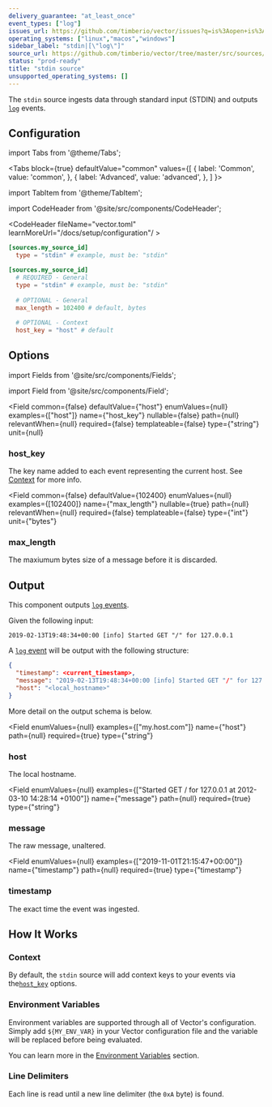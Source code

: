 ```yaml
---
delivery_guarantee: "at_least_once"
event_types: ["log"]
issues_url: https://github.com/timberio/vector/issues?q=is%3Aopen+is%3Aissue+label%3A%22source%3A+stdin%22
operating_systems: ["linux","macos","windows"]
sidebar_label: "stdin|[\"log\"]"
source_url: https://github.com/timberio/vector/tree/master/src/sources/stdin.rs
status: "prod-ready"
title: "stdin source"
unsupported_operating_systems: []
---
```


The `stdin` source ingests data through standard input (STDIN) and outputs [`log`][docs.data-model#log] events.

## Configuration

import Tabs from '@theme/Tabs';

<Tabs
  block={true}
  defaultValue="common"
  values={[
    { label: 'Common', value: 'common', },
    { label: 'Advanced', value: 'advanced', },
  ]
}>

import TabItem from '@theme/TabItem';

<TabItem value="common">

import CodeHeader from '@site/src/components/CodeHeader';

<CodeHeader fileName="vector.toml" learnMoreUrl="/docs/setup/configuration"/ >

```toml
[sources.my_source_id]
  type = "stdin" # example, must be: "stdin"
```

</TabItem>
<TabItem value="advanced">

<CodeHeader fileName="vector.toml" learnMoreUrl="/docs/setup/configuration" />

```toml
[sources.my_source_id]
  # REQUIRED - General
  type = "stdin" # example, must be: "stdin"
  
  # OPTIONAL - General
  max_length = 102400 # default, bytes
  
  # OPTIONAL - Context
  host_key = "host" # default
```

</TabItem>

</Tabs>

## Options

import Fields from '@site/src/components/Fields';

import Field from '@site/src/components/Field';

<Fields filters={true}>


<Field
  common={false}
  defaultValue={"host"}
  enumValues={null}
  examples={["host"]}
  name={"host_key"}
  nullable={false}
  path={null}
  relevantWhen={null}
  required={false}
  templateable={false}
  type={"string"}
  unit={null}
  >

### host_key

The key name added to each event representing the current host. See [Context](#context) for more info.


</Field>


<Field
  common={false}
  defaultValue={102400}
  enumValues={null}
  examples={[102400]}
  name={"max_length"}
  nullable={true}
  path={null}
  relevantWhen={null}
  required={false}
  templateable={false}
  type={"int"}
  unit={"bytes"}
  >

### max_length

The maxiumum bytes size of a message before it is discarded.


</Field>


</Fields>

## Output

This component outputs [`log` events][docs.data-model.log].

Given the following input:

```
2019-02-13T19:48:34+00:00 [info] Started GET "/" for 127.0.0.1
```

A [`log` event][docs.data-model.log] will be output with the
following structure:

```json
{
  "timestamp": <current_timestamp>,
  "message": "2019-02-13T19:48:34+00:00 [info] Started GET "/" for 127.0.0.1",
  "host": "<local_hostname>"
}

```

More detail on the output schema is below.

<Fields filters={true}>


<Field
  enumValues={null}
  examples={["my.host.com"]}
  name={"host"}
  path={null}
  required={true}
  type={"string"}
  >

### host

The local hostname.



</Field>


<Field
  enumValues={null}
  examples={["Started GET / for 127.0.0.1 at 2012-03-10 14:28:14 +0100"]}
  name={"message"}
  path={null}
  required={true}
  type={"string"}
  >

### message

The raw message, unaltered.



</Field>


<Field
  enumValues={null}
  examples={["2019-11-01T21:15:47+00:00"]}
  name={"timestamp"}
  path={null}
  required={true}
  type={"timestamp"}
  >

### timestamp

The exact time the event was ingested.


</Field>


</Fields>

## How It Works

### Context

By default, the `stdin` source will add context
keys to your events via the[`host_key`](#host_key)
options.

### Environment Variables

Environment variables are supported through all of Vector's configuration.
Simply add `${MY_ENV_VAR}` in your Vector configuration file and the variable
will be replaced before being evaluated.

You can learn more in the [Environment Variables][docs.configuration#environment-variables]
section.

### Line Delimiters

Each line is read until a new line delimiter (the `0xA` byte) is found.


[docs.configuration#environment-variables]: /docs/setup/configuration#environment-variables
[docs.data-model#log]: /docs/about/data-model#log
[docs.data-model.log]: /docs/about/data-model/log
